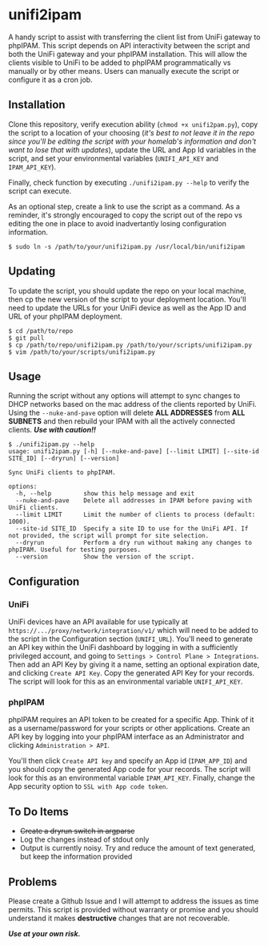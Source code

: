 # unifi2ipam
A handy script to assist with transferring the client list from UniFi gateway to phpIPAM. This script depends on API interactivity between the script and both the UniFi gateway and your phpIPAM installation. This will allow the clients visible to UniFi to be added to phpIPAM programmatically vs manually or by other means. Users can manually execute the script or configure it as a cron job.

## Installation
Clone this repository, verify execution ability (`chmod +x unifi2pam.py`), copy the script to a location of your choosing (*it's best to not leave it in the repo since you'll be editing the script with your homelab's information and don't want to lose that with updates*), update the URL and App Id variables in the script, and set your environmental variables (`UNIFI_API_KEY` and `IPAM_API_KEY`).

Finally, check function by executing `./unifi2ipam.py --help` to verify the script can execute.

As an optional step, create a link to use the script as a command. As a reminder, it's strongly encouraged to copy the script out of the repo vs editing the one in place to avoid inadvertantly losing configuration information.
```
$ sudo ln -s /path/to/your/unifi2ipam.py /usr/local/bin/unifi2ipam
```

## Updating
To update the script, you should update the repo on your local machine, then cp the new version of the script to your deployment location. You'll need to update the URLs for your UniFi device as well as the App ID and URL of your phpIPAM deployment.
```
$ cd /path/to/repo
$ git pull
$ cp /path/to/repo/unifi2ipam.py /path/to/your/scripts/unifi2ipam.py
$ vim /path/to/your/scripts/unifi2ipam.py
```

## Usage
Running the script without any options will attempt to sync changes to DHCP networks based on the mac address of the clients reported by UniFi. Using the `--nuke-and-pave` option will delete **ALL ADDRESSES** from **ALL SUBNETS** and then rebuild your IPAM with all the actively connected clients. ***Use with caution!!***
```
$ ./unifi2ipam.py --help
usage: unifi2ipam.py [-h] [--nuke-and-pave] [--limit LIMIT] [--site-id SITE_ID] [--dryrun] [--version]

Sync UniFi clients to phpIPAM.

options:
  -h, --help         show this help message and exit
  --nuke-and-pave    Delete all addresses in IPAM before paving with UniFi clients.
  --limit LIMIT      Limit the number of clients to process (default: 1000).
  --site-id SITE_ID  Specify a site ID to use for the UniFi API. If not provided, the script will prompt for site selection.
  --dryrun           Perform a dry run without making any changes to phpIPAM. Useful for testing purposes.
  --version          Show the version of the script.
  ```

  ## Configuration
  ### UniFi
  UniFi devices have an API available for use typically at `https://.../proxy/network/integration/v1/` which will need to be added to the script in the Configuration section (`UNIFI_URL`). You'll need to generate an API key within the UniFi dashboard by logging in with a sufficiently privileged account, and going to `Settings > Control Plane > Integrations`. Then add an API Key by giving it a name, setting an optional expiration date, and clicking `Create API Key`. Copy the generated API Key for your records. The script will look for this as an environmental variable `UNIFI_API_KEY`.

  ### phpIPAM
  phpIPAM requires an API token to be created for a specific App. Think of it as a username/password for your scripts or other applications. Create an API key by logging into your phpIPAM interface as an Administrator and clicking `Administration > API`.  
  
  You'll then click `Create API key` and specify an App id (`IPAM_APP_ID`) and you should copy the generated App code for your records. The script will look for this as an environmental variable `IPAM_API_KEY`. Finally, change the App security option to `SSL with App code token`.

  ## To Do Items
  - ~~Create a dryrun switch in argparse~~
  - Log the changes instead of stdout only
  - Output is currently noisy. Try and reduce the amount of text generated, but keep the information provided

  ## Problems
  Please create a Github Issue and I will attempt to address the issues as time permits. This script is provided without warranty or promise and you should understand it makes **destructive** changes that are not recoverable.  

  ***Use at your own risk.***